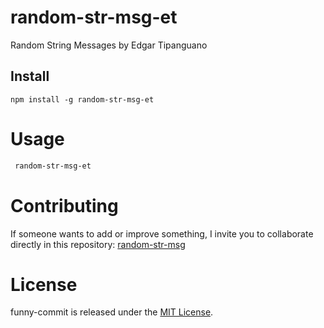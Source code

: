 # random-str-msg-et
Random String Messages by Edgar Tipanguano

## Install

```npm
npm install -g random-str-msg-et
```

# Usage

```bash
 random-str-msg-et
```

# Contributing

If someone wants to add or improve something, I invite you to collaborate directly in this repository: [random-str-msg](https://github.com/gndx/random-str-msg)

# License

funny-commit is released under the [MIT License](https://opensource.org/licenses/MIT).